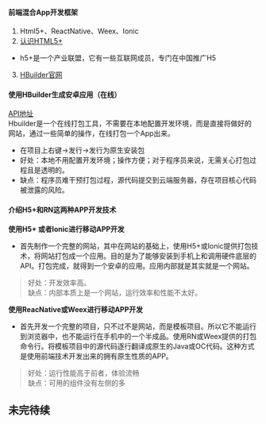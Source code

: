#### 前端混合App开发框架
1. Html5+、ReactNative、Weex、Ionic
2. [认识HTML5+](http://www.html5plus.org/#home)
 + h5+是一个产业联盟，它有一些互联网成员，专门在中国推广H5
3. [HBuilder官网](http://www.dcloud.io/)

#### 使用HBuilder生成安卓应用（在线）
[API地址](http://www.html5plus.org/doc/zh_cn/webview.html)     
Hbuilder是一个在线打包工具，不需要在本地配置开发环境，而是直接将做好的网站，通过一些简单的操作，在线打包一个App出来。
+ 在项目上右键->发行->发行为原生安装包
+ 好处：本地不用配置开发环境；操作方便；对于程序员来说，无需关心打包过程且是透明的。
+ 缺点：程序员难干预打包过程，源代码提交到云端服务器，存在项目核心代码被泄露的风险。

#### 介绍H5+和RN这两种APP开发技术
**使用H5+ 或者Ionic进行移动APP开发**
+ 首先制作一个完整的网站，其中在网站的基础上，使用H5+或Ionic提供打包技术，将网站打包成一个应用。目的是为了能够安装到手机上和调用硬件底层的API。打包完成，就得到一个安卓的应用。应用内部就是其实就是一个网站。
> 好处：开发效率高。     
> 缺点：内部本质上是一个网站，运行效率和性能不太好。

**使用ReacNative或Weex进行移动APP开发**
+ 首先开发一个完整的项目，只不过不是网站，而是模板项目。所以它不能运行到浏览器中，也不能运行在手机中的一个半成品。使用RN或Weex提供的打包命令行。将模板项目中的源代码逐行翻译成原生的Java或OC代码。这种方式是使用前端技术开发出来的拥有原生性质的APP。
> 好处：运行性能高于前者，体验流畅      
> 缺点：可用的组件没有左侧的多

## 未完待续